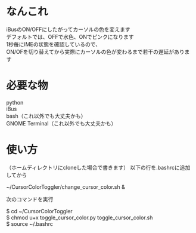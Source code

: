 # なんこれ
iBusのON/OFFにしたがってカーソルの色を変えます<br/>
デフォルトでは、OFFで水色、ONでピンクになります<br/>
1秒毎にIMEの状態を確認しているので、<br/>
ON/OFを切り替えてから実際にカーソルの色が変わるまで若干の遅延があります

# 必要な物
python<br/>
iBus<br/>
bash（これ以外でも大丈夫かも）<br/>
GNOME Terminal（これ以外でも大丈夫かも）

# 使い方
（ホームディレクトリにcloneした場合で書きます）
以下の行を.bashrcに追加してから

~/CursorColorToggler/change_cursor_color.sh &

次のコマンドを実行

$ cd ~/CursorColorToggler<br/>
$ chmod u+x toggle_cursor_color.py toggle_cursor_color.sh <br/>
$ source ~/.bashrc

